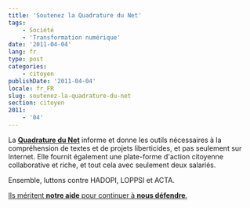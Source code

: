 ```yaml
---
title: 'Soutenez la Quadrature du Net'
tags:
    - Société
    - 'Transformation numérique'
date: '2011-04-04'
lang: fr
type: post
categories:
    - citoyen
publishDate: '2011-04-04'
locale: fr_FR
slug: soutenez-la-quadrature-du-net
section: citoyen
2011:
    - '04'
---
```


La **[Quadrature du Net](https://support.laquadrature.net/)** informe et donne les outils nécessaires à la compréhension de textes et de projets liberticides, et pas seulement sur Internet. Elle fournit également une plate-forme d'action citoyenne collaborative et riche, et tout cela avec seulement deux salariés.

Ensemble, luttons contre HADOPI, LOPPSI et ACTA.

[Ils méritent **notre aide** pour continuer à **nous défendre**.](https://support.laquadrature.net/)
